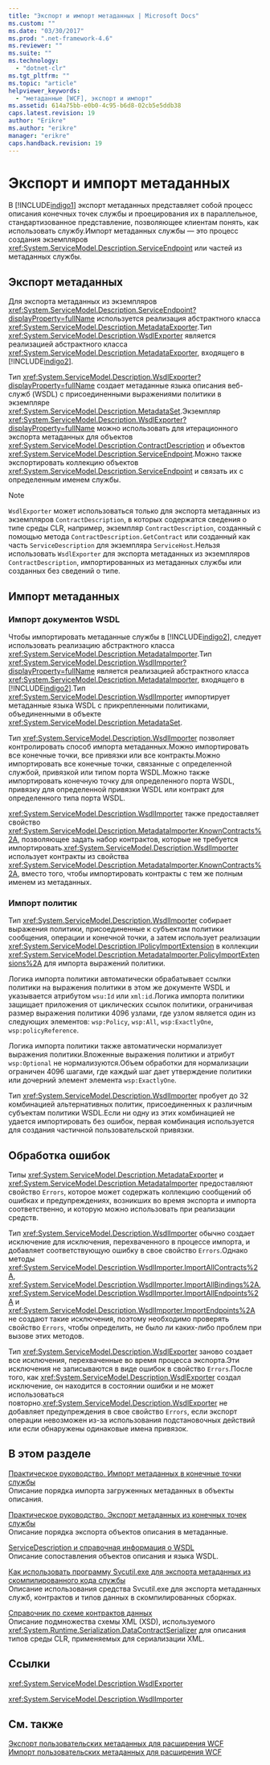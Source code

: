 ```yaml
---
title: "Экспорт и импорт метаданных | Microsoft Docs"
ms.custom: ""
ms.date: "03/30/2017"
ms.prod: ".net-framework-4.6"
ms.reviewer: ""
ms.suite: ""
ms.technology: 
  - "dotnet-clr"
ms.tgt_pltfrm: ""
ms.topic: "article"
helpviewer_keywords: 
  - "метаданные [WCF], экспорт и импорт"
ms.assetid: 614a75bb-e0b0-4c95-b6d8-02cb5e5ddb38
caps.latest.revision: 19
author: "Erikre"
ms.author: "erikre"
manager: "erikre"
caps.handback.revision: 19
---
```

# Экспорт и импорт метаданных
В [!INCLUDE[indigo1](../../../../includes/indigo1-md.md)] экспорт метаданных представляет собой процесс описания конечных точек службы и проецирования их в параллельное, стандартизованное представление, позволяющее клиентам понять, как использовать службу.Импорт метаданных службы — это процесс создания экземпляров <xref:System.ServiceModel.Description.ServiceEndpoint> или частей из метаданных службы.  
  
## Экспорт метаданных  
 Для экспорта метаданных из экземпляров <xref:System.ServiceModel.Description.ServiceEndpoint?displayProperty=fullName> используется реализация абстрактного класса <xref:System.ServiceModel.Description.MetadataExporter>.Тип <xref:System.ServiceModel.Description.WsdlExporter> является реализацией абстрактного класса <xref:System.ServiceModel.Description.MetadataExporter>, входящего в [!INCLUDE[indigo2](../../../../includes/indigo2-md.md)].  
  
 Тип <xref:System.ServiceModel.Description.WsdlExporter?displayProperty=fullName> создает метаданные языка описания веб\-служб \(WSDL\) с присоединенными выражениями политики в экземпляре <xref:System.ServiceModel.Description.MetadataSet>.Экземпляр <xref:System.ServiceModel.Description.WsdlExporter?displayProperty=fullName> можно использовать для итерационного экспорта метаданных для объектов <xref:System.ServiceModel.Description.ContractDescription> и объектов <xref:System.ServiceModel.Description.ServiceEndpoint>.Можно также экспортировать коллекцию объектов <xref:System.ServiceModel.Description.ServiceEndpoint> и связать их с определенным именем службы.  
  
> [!NOTE]
>  `WsdlExporter` может использоваться только для экспорта метаданных из экземпляров `ContractDescription`, в которых содержатся сведения о типе среды CLR, например, экземпляр `ContractDescription`, созданный с помощью метода `ContractDescription.GetContract` или созданный как часть `ServiceDescription` для экземпляра `ServiceHost`.Нельзя использовать `WsdlExporter` для экспорта метаданных из экземпляров `ContractDescription`, импортированных из метаданных службы или созданных без сведений о типе.  
  
## Импорт метаданных  
  
### Импорт документов WSDL  
 Чтобы импортировать метаданные службы в [!INCLUDE[indigo2](../../../../includes/indigo2-md.md)], следует использовать реализацию абстрактного класса <xref:System.ServiceModel.Description.MetadataImporter>.Тип <xref:System.ServiceModel.Description.WsdlImporter?displayProperty=fullName> является реализацией абстрактного класса <xref:System.ServiceModel.Description.MetadataImporter>, входящего в [!INCLUDE[indigo2](../../../../includes/indigo2-md.md)].Тип <xref:System.ServiceModel.Description.WsdlImporter> импортирует метаданные языка WSDL с прикрепленными политиками, объединенными в объекте <xref:System.ServiceModel.Description.MetadataSet>.  
  
 Тип <xref:System.ServiceModel.Description.WsdlImporter> позволяет контролировать способ импорта метаданных.Можно импортировать все конечные точки, все привязки или все контракты.Можно импортировать все конечные точки, связанные с определенной службой, привязкой или типом порта WSDL.Можно также импортировать конечную точку для определенного порта WSDL, привязку для определенной привязки WSDL или контракт для определенного типа порта WSDL.  
  
 <xref:System.ServiceModel.Description.WsdlImporter> также предоставляет свойство <xref:System.ServiceModel.Description.MetadataImporter.KnownContracts%2A>, позволяющее задать набор контрактов, которые не требуется импортировать.<xref:System.ServiceModel.Description.WsdlImporter> использует контракты из свойства <xref:System.ServiceModel.Description.MetadataImporter.KnownContracts%2A>, вместо того, чтобы импортировать контракты с тем же полным именем из метаданных.  
  
### Импорт политик  
 Тип <xref:System.ServiceModel.Description.WsdlImporter> собирает выражения политики, присоединенные к субъектам политики сообщения, операции и конечной точки, а затем использует реализации <xref:System.ServiceModel.Description.IPolicyImportExtension> в коллекции <xref:System.ServiceModel.Description.MetadataImporter.PolicyImportExtensions%2A> для импорта выражений политики.  
  
 Логика импорта политики автоматически обрабатывает ссылки политики на выражения политики в этом же документе WSDL и указывается атрибутом `wsu:Id` или `xml:id`.Логика импорта политики защищает приложения от циклических ссылок политики, ограничивая размер выражения политики 4096 узлами, где узлом является один из следующих элементов: `wsp:Policy`, `wsp:All`, `wsp:ExactlyOne`, `wsp:policyReference`.  
  
 Логика импорта политики также автоматически нормализует выражения политики.Вложенные выражения политики и атрибут `wsp:Optional` не нормализуются.Объем обработки для нормализации ограничен 4096 шагами, где каждый шаг дает утверждение политики или дочерний элемент элемента `wsp:ExactlyOne`.  
  
 Тип <xref:System.ServiceModel.Description.WsdlImporter> пробует до 32 комбинацией альтернативных политик, присоединенных к различным субъектам политики WSDL.Если ни одну из этих комбинацией не удается импортировать без ошибок, первая комбинация используется для создания частичной пользовательской привязки.  
  
## Обработка ошибок  
 Типы <xref:System.ServiceModel.Description.MetadataExporter> и <xref:System.ServiceModel.Description.MetadataImporter> предоставляют свойство `Errors`, которое может содержать коллекцию сообщений об ошибках и предупреждениях, возникших во время экспорта и импорта соответственно, и которую можно использовать при реализации средств.  
  
 Тип <xref:System.ServiceModel.Description.WsdlImporter> обычно создает исключение для исключения, перехваченного в процессе импорта, и добавляет соответствующую ошибку в свое свойство `Errors`.Однако методы <xref:System.ServiceModel.Description.WsdlImporter.ImportAllContracts%2A>, <xref:System.ServiceModel.Description.WsdlImporter.ImportAllBindings%2A>, <xref:System.ServiceModel.Description.WsdlImporter.ImportAllEndpoints%2A> и <xref:System.ServiceModel.Description.WsdlImporter.ImportEndpoints%2A> не создают такие исключения, поэтому необходимо проверять свойство `Errors`, чтобы определить, не было ли каких\-либо проблем при вызове этих методов.  
  
 Тип <xref:System.ServiceModel.Description.WsdlExporter> заново создает все исключения, перехваченные во время процесса экспорта.Эти исключения не записываются в виде ошибок в свойство `Errors`.После того, как <xref:System.ServiceModel.Description.WsdlExporter> создал исключение, он находится в состоянии ошибки и не может использоваться повторно.<xref:System.ServiceModel.Description.WsdlExporter> не добавляет предупреждения в свое свойство `Errors`, если экспорт операции невозможен из\-за использования подстановочных действий или если обнаружены одинаковые имена привязок.  
  
## В этом разделе  
 [Практическое руководство. Импорт метаданных в конечные точки службы](../../../../docs/framework/wcf/feature-details/how-to-import-metadata-into-service-endpoints.md)  
 Описание порядка импорта загруженных метаданных в объекты описания.  
  
 [Практическое руководство. Экспорт метаданных из конечных точек службы](../../../../docs/framework/wcf/feature-details/how-to-export-metadata-from-service-endpoints.md)  
 Описание порядка экспорта объектов описания в метаданные.  
  
 [ServiceDescription и справочная информация о WSDL](../../../../docs/framework/wcf/feature-details/servicedescription-and-wsdl-reference.md)  
 Описание сопоставления объектов описания и языка WSDL.  
  
 [Как использовать программу Svcutil.exe для экспорта метаданных из скомпилированного кода службы](../../../../docs/framework/wcf/feature-details/how-to-use-svcutil-exe-to-export-metadata-from-compiled-service-code.md)  
 Описание использования средства Svcutil.exe для экспорта метаданных служб, контрактов и типов данных в скомпилированных сборках.  
  
 [Справочник по схеме контрактов данных](../../../../docs/framework/wcf/feature-details/data-contract-schema-reference.md)  
 Описание подмножества схемы XML \(XSD\), используемого <xref:System.Runtime.Serialization.DataContractSerializer> для описания типов среды CLR, применяемых для сериализации XML.  
  
## Ссылки  
 <xref:System.ServiceModel.Description.WsdlExporter>  
  
 <xref:System.ServiceModel.Description.WsdlImporter>  
  
## См. также  
 [Экспорт пользовательских метаданных для расширения WCF](../../../../docs/framework/wcf/extending/exporting-custom-metadata-for-a-wcf-extension.md)   
 [Импорт пользовательских метаданных для расширения WCF](../../../../docs/framework/wcf/extending/importing-custom-metadata-for-a-wcf-extension.md)